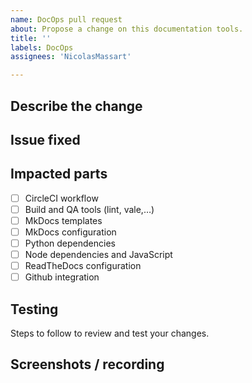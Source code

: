 ```yaml
---
name: DocOps pull request
about: Propose a change on this documentation tools.
title: ''
labels: DocOps
assignees: 'NicolasMassart'

---
```


<!-- **IMPORTANT: this is only for documentation tools changes.**
If you want to suggest a change to the content, create a content pull request.

**Before pushing any commit in your pull request, make sure that you:**

- read the [contribution guidelines](https://wiki.hyperledger.org/display/BESU/Contributing+to+documentation).
- [signed all commits of for the DCO](https://wiki.hyperledger.org/display/BESU/DCO).
- have [tested your changes locally](https://wiki.hyperledger.org/display/BESU/MkDocs+And+Markdown+Guide#MkDocsAndMarkdownGuide-PreviewTheDocumentation) before submitting them to the community for review. -->

## Describe the change

<!-- A clear and concise description of what this PR changes in the doc tools. -->

## Issue fixed

<!-- Except for minor changes (typos, commas) it's required to have a Github issue linked to your
pull request.

Use the following to make Github close the issue automatically when merging the PR:

fixes #{your issue number}

If you don't want to close the issue, use:

see #{your issue number} -->

## Impacted parts

<!-- Indicate what parts are impacted by your changes (insert X instead of space between [ ]): -->

- [ ] CircleCI workflow
- [ ] Build and QA tools (lint, vale,…)
- [ ] MkDocs templates
- [ ] MkDocs configuration
- [ ] Python dependencies
- [ ] Node dependencies and JavaScript
- [ ] ReadTheDocs configuration
- [ ] Github integration

## Testing

Steps to follow to review and test your changes.

## Screenshots / recording

<!-- If it helps understanding your change,
don't hesitate to link an annotated screenshot or a small demo video. -->
